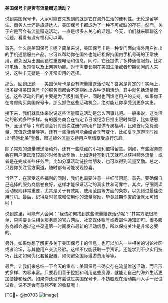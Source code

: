 **美国保号卡是否有流量赠送活动？**

说到美国保号卡，大家可能首先想到的就是它在海外生活的便利性。无论是留学生、商务人士还是旅游达人，美国保号卡都成为了一种不可或缺的存在。然而，关于它是否会有流量赠送活动，一直是很多人关心的话题。今天，咱们就来聊聊这个话题，看看有没有福利可以薅。

首先，什么是美国保号卡呢？简单来说，美国保号卡是一种专门面向海外用户推出的手机通信服务产品。它可以帮助你在国外也能轻松保持国内手机号码的正常使用，避免因为出国而错过重要电话和信息。同时，它还提供了多种通信服务，比如打电话、发短信以及上网等功能。对于需要长期在美国生活或者短期访问的人来说，这种卡无疑是一个非常实用的选择。

那么，回到正题——美国保号卡是否有流量赠送活动呢？答案是肯定的！实际上，很多提供美国保号卡的服务商都会不定期推出各种促销活动，其中就包括流量赠送。这些活动的目的主要是为了吸引新用户，同时也回馈老用户的支持。如果你正在考虑购买美国保号卡，那么抓住这些活动机会，绝对能让你享受到更多实惠。

接下来，我们就具体来说说这些流量赠送活动是怎么回事儿吧。一般来说，这类活动的形式多种多样。有的服务商会在特定节日或纪念日推出限时优惠，比如感恩节、圣诞节等；有的则会针对首次注册的新用户提供专属福利，比如首月免费流量、充值送流量等等。还有一些活动可能会结合季节变化，比如夏季旅游季时推出“畅游北美”套餐，赠送额外流量支持用户尽情享受旅行乐趣。

除了常规的流量赠送活动外，还有一些隐藏的小福利值得留意。例如，有些服务商会在用户活跃度较高的时候发放奖励，比如连续签到几天就可以获得额外流量；或者是在完成某些任务后，比如分享活动链接给朋友，也可以得到流量奖励。总之，只要你关注官方渠道，随时都有可能发现惊喜。

当然了，在享受这些福利的同时，我们也需要注意一些细节问题。首先，要确保自己选择的服务商信誉良好，这样才能保证活动的真实性和可靠性。其次，仔细阅读活动规则非常重要，尤其是关于有效期、使用范围等方面的条款，以免错过最佳使用时机。最后，记得及时领取和使用你的流量奖励，毕竟过期作废的话就太可惜啦！

说到这里，可能有人会问：“我该如何找到这些流量赠送活动呢？”其实方法很简单，只需要关注相关服务商的官方网站、社交媒体账号或者邮件通知即可。很多服务商都会通过这些渠道第一时间发布最新的活动信息，所以保持关注是非常必要的。

另外，如果你想了解更多关于美国保号卡的信息，也可以加入一些相关的讨论社区或者论坛，与其他用户交流经验。这样不仅能获取一手资讯，还能学到不少实用技巧，比如如何优化套餐配置、如何避免国际漫游费用等等。

最后，让我们来总结一下今天的重点：美国保号卡确实存在流量赠送活动，而且形式多样、内容丰富。只要我们善于挖掘和利用这些资源，就能让自己的海外生活更加便捷和经济。如果你还没有尝试过美国保号卡，不妨趁现在活动期间入手一张试试看，说不定会有意想不到的收获哦！

[TG💪+ @jx0703 ![Image](https://github.com/user-attachments/assets/dbca1d08-cadb-493c-b0ec-ad6f7a83f270)]